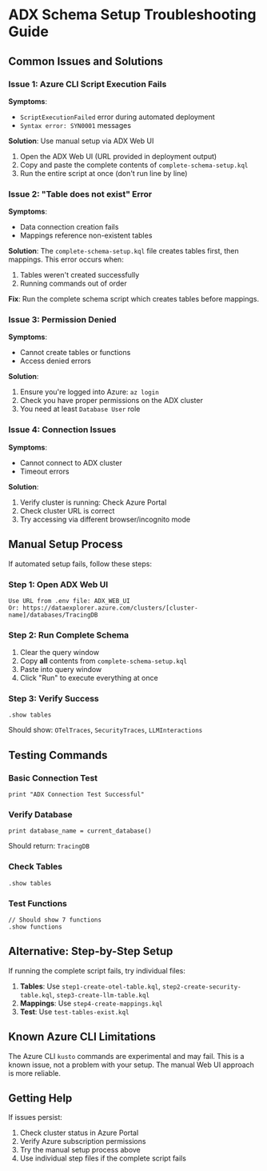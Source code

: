 # ADX Schema Setup Troubleshooting Guide

## Common Issues and Solutions

### Issue 1: Azure CLI Script Execution Fails

**Symptoms**: 
- `ScriptExecutionFailed` error during automated deployment
- `Syntax error: SYN0001` messages

**Solution**: Use manual setup via ADX Web UI
1. Open the ADX Web UI (URL provided in deployment output)
2. Copy and paste the complete contents of `complete-schema-setup.kql`
3. Run the entire script at once (don't run line by line)

### Issue 2: "Table does not exist" Error

**Symptoms**: 
- Data connection creation fails
- Mappings reference non-existent tables

**Solution**: 
The `complete-schema-setup.kql` file creates tables first, then mappings. This error occurs when:
1. Tables weren't created successfully 
2. Running commands out of order

**Fix**: Run the complete schema script which creates tables before mappings.

### Issue 3: Permission Denied

**Symptoms**: 
- Cannot create tables or functions
- Access denied errors

**Solution**: 
1. Ensure you're logged into Azure: `az login`
2. Check you have proper permissions on the ADX cluster
3. You need at least `Database User` role

### Issue 4: Connection Issues

**Symptoms**: 
- Cannot connect to ADX cluster
- Timeout errors

**Solution**: 
1. Verify cluster is running: Check Azure Portal
2. Check cluster URL is correct
3. Try accessing via different browser/incognito mode

## Manual Setup Process

If automated setup fails, follow these steps:

### Step 1: Open ADX Web UI
```
Use URL from .env file: ADX_WEB_UI
Or: https://dataexplorer.azure.com/clusters/[cluster-name]/databases/TracingDB
```

### Step 2: Run Complete Schema
1. Clear the query window
2. Copy **all** contents from `complete-schema-setup.kql`
3. Paste into query window
4. Click "Run" to execute everything at once

### Step 3: Verify Success
```kql
.show tables
```
Should show: `OTelTraces`, `SecurityTraces`, `LLMInteractions`

## Testing Commands

### Basic Connection Test
```kql
print "ADX Connection Test Successful"
```

### Verify Database
```kql
print database_name = current_database()
```
Should return: `TracingDB`

### Check Tables
```kql
.show tables
```

### Test Functions
```kql
// Should show 7 functions
.show functions
```

## Alternative: Step-by-Step Setup

If running the complete script fails, try individual files:

1. **Tables**: Use `step1-create-otel-table.kql`, `step2-create-security-table.kql`, `step3-create-llm-table.kql`
2. **Mappings**: Use `step4-create-mappings.kql`
3. **Test**: Use `test-tables-exist.kql`

## Known Azure CLI Limitations

The Azure CLI `kusto` commands are experimental and may fail. This is a known issue, not a problem with your setup. The manual Web UI approach is more reliable.

## Getting Help

If issues persist:
1. Check cluster status in Azure Portal
2. Verify Azure subscription permissions
3. Try the manual setup process above
4. Use individual step files if the complete script fails
